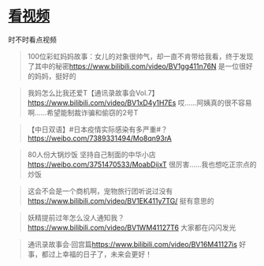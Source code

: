 # [看视频](https://github.com/noteMay/blog/issues/3)

时不时看点视频

> 100位彩虹妈妈故事：女儿的对象很帅气，却一直不肯带给我看，终于发现了其中的秘密<https://www.bilibili.com/video/BV1gg411n76N>
是一位很好的妈妈，挺好的

> 我妈怎么比我还爱T【通讯录故事会Vol.7】<https://www.bilibili.com/video/BV1xD4y1H7Es>
哎……阿姨真的很不容易啊……希望能制裁诈骗和偷窃的2号T

> 【中日双语】#日本疫情实际感染有多严重#？<https://weibo.com/7389331494/Mo8qn93rA>

> 80人份大锅炒饭 坚持自己制面的中华小店<https://weibo.com/3751470533/MoabDijxT>
很厉害……我也想吃正宗点的炒饭

> 这会不会是一个商机啊，宠物旅行团听说过没有<https://www.bilibili.com/video/BV1EK411y7TG/>
挺有意思的

> 妖精提前过年怎么没人通知我？<https://www.bilibili.com/video/BV1WM41127T6>
大家都在闪闪发光

> 通讯录故事会·回宫篇<https://www.bilibili.com/video/BV16M41127is>
好事，都过上幸福的日子了，未来会更好！